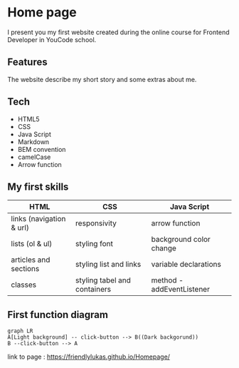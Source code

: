 ﻿# Home page

I present you my first website created during the online course for Frontend Developer in YouCode school. 

## Features

The website describe my short story and some extras about me. 

## Tech

- HTML5
- CSS
- Java Script
- Markdown
- BEM convention
- camelCase
- Arrow function

## My first skills 

|HTML            	  	  |CSS                            |Java Script                  |
|-------------------------|-------------------------------|-----------------------------|
|links (navigation & url) |responsivity      		      |arrow function   			|
|lists (ol & ul)	      |styling font		              |background color change 		|
|articles and sections    |styling list and links		  |variable declarations 		|
|classes				  |styling tabel and containers   |method - addEventListener	|

## First function diagram

```mermaid
graph LR
A[Light background] -- click-button --> B((Dark backgorund))
B --click-button --> A 
```

link to page : https://friendlylukas.github.io/Homepage/
